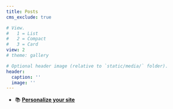 ```yaml
---
title: Posts
cms_exclude: true

# View.
#   1 = List
#   2 = Compact
#   3 = Card
view: 2
# theme: gallery

# Optional header image (relative to `static/media/` folder).
header:
  caption: ''
  image: ''
---
```

- 📚 [**Personalize your site**](https://www.notion.so/Time-on-Earth-ec1b478fe71a43f3a0d73561a7f5b30a)